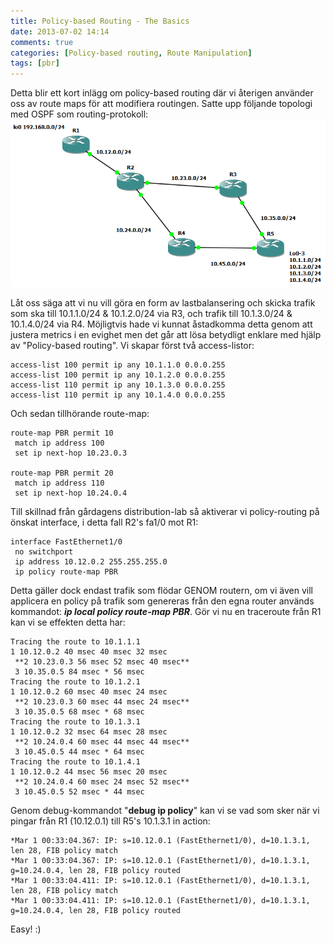 ```yaml
---
title: Policy-based Routing - The Basics
date: 2013-07-02 14:14
comments: true
categories: [Policy-based routing, Route Manipulation]
tags: [pbr]
---
```

Detta blir ett kort inlägg om policy-based routing där vi återigen använder oss av route maps för att modifiera routingen. Satte upp följande topologi med OSPF som routing-protokoll: 
[![Policy-based routing](/assets/images/2013/07/policy-based-routing.png)](/assets/images/2013/07/policy-based-routing.png) 

Låt oss säga att vi nu vill göra en form av lastbalansering och skicka trafik som ska till 10.1.1.0/24 & 10.1.2.0/24 via R3, och trafik till 10.1.3.0/24 & 10.1.4.0/24 via R4. Möjligtvis hade vi kunnat åstadkomma detta genom att justera metrics i en evighet men det går att lösa betydligt enklare med hjälp av "Policy-based routing". Vi skapar först två access-listor:

```
access-list 100 permit ip any 10.1.1.0 0.0.0.255
access-list 100 permit ip any 10.1.2.0 0.0.0.255
access-list 110 permit ip any 10.1.3.0 0.0.0.255
access-list 110 permit ip any 10.1.4.0 0.0.0.255
```
Och sedan tillhörande route-map:
```
route-map PBR permit 10
 match ip address 100
 set ip next-hop 10.23.0.3

route-map PBR permit 20
 match ip address 110
 set ip next-hop 10.24.0.4
```
Till skillnad från gårdagens distribution-lab så aktiverar vi policy-routing på önskat interface, i detta fall R2's fa1/0 mot R1:
```
interface FastEthernet1/0
 no switchport
 ip address 10.12.0.2 255.255.255.0
 ip policy route-map PBR
```
Detta gäller dock endast trafik som flödar GENOM routern, om vi även vill applicera en policy på trafik som genereras från den egna router används kommandot: _**ip local policy route-map PBR**_. Gör vi nu en traceroute från R1 kan vi se effekten detta har:
```
Tracing the route to 10.1.1.1
1 10.12.0.2 40 msec 40 msec 32 msec
 **2 10.23.0.3 56 msec 52 msec 40 msec**
 3 10.35.0.5 84 msec * 56 msec
Tracing the route to 10.1.2.1
1 10.12.0.2 60 msec 40 msec 24 msec
 **2 10.23.0.3 60 msec 44 msec 24 msec**
 3 10.35.0.5 68 msec * 68 msec
Tracing the route to 10.1.3.1
1 10.12.0.2 32 msec 64 msec 28 msec
 **2 10.24.0.4 60 msec 44 msec 44 msec**
 3 10.45.0.5 44 msec * 64 msec
Tracing the route to 10.1.4.1
1 10.12.0.2 44 msec 56 msec 20 msec
 **2 10.24.0.4 60 msec 24 msec 52 msec**
 3 10.45.0.5 52 msec * 44 msec
```
Genom debug-kommandot "**debug ip policy**" kan vi se vad som sker när vi pingar från R1 (10.12.0.1) till R5's 10.1.3.1 in action:
```
*Mar 1 00:33:04.367: IP: s=10.12.0.1 (FastEthernet1/0), d=10.1.3.1, len 28, FIB policy match
*Mar 1 00:33:04.367: IP: s=10.12.0.1 (FastEthernet1/0), d=10.1.3.1, g=10.24.0.4, len 28, FIB policy routed
*Mar 1 00:33:04.411: IP: s=10.12.0.1 (FastEthernet1/0), d=10.1.3.1, len 28, FIB policy match
*Mar 1 00:33:04.411: IP: s=10.12.0.1 (FastEthernet1/0), d=10.1.3.1, g=10.24.0.4, len 28, FIB policy routed
```
Easy! :)
